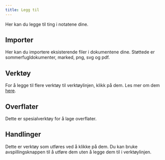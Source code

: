 ```yaml
---
title: Legg til
---
```


Her kan du legge til ting i notatene dine.

## Importer

Her kan du importere eksisterende filer i dokumentene dine.
Støttede er sommerfugldokumenter, marked, png, svg og pdf.

## Verktøy

For å legge til flere verktøy til verktøylinjen, klikk på dem.
Les mer om dem [here](../tools).

## Overflater

Dette er spesialverktøy for å lage overflater.

## Handlinger

Dette er verktøy som utføres ved å klikke på dem.
Du kan bruke avspillingsknappen til å utføre dem uten å legge dem til i verktøylinjen.
